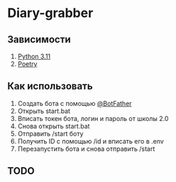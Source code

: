 # Diary-grabber
## Зависимости
1) [Python 3.11](https://www.python.org/)
2) [Poetry](https://pypi.org/project/poetry/)
## Как использовать
1) Создать бота с помощью [@BotFather](https://t.me/BotFather)
2) Открыть start.bat
3) Вписать токен бота, логин и пароль от школы 2.0
4) Снова открыть start.bat
5) Отправить /start боту
6) Получить ID с помощью /id и вписать его в .env
7) Перезапустить бота и снова отправить /start
## TODO
